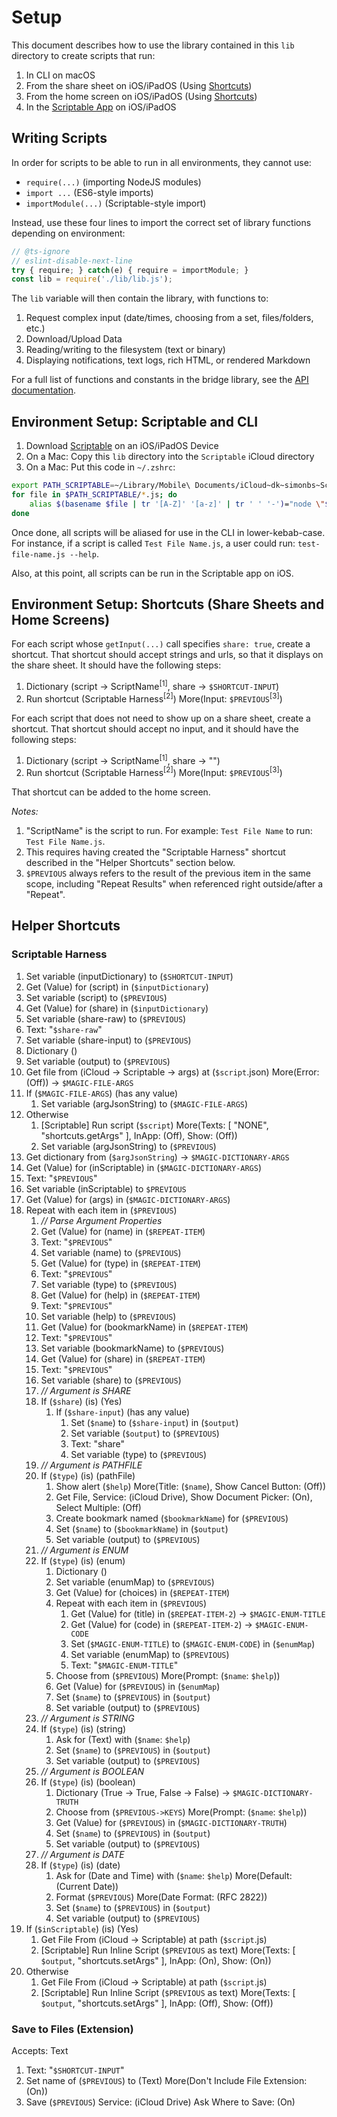 # Setup

This document describes how to use the library contained in this `lib` directory to create scripts that run:

1. In CLI on macOS
 2. From the share sheet on iOS/iPadOS (Using [Shortcuts](https://apps.apple.com/app/shortcuts/id915249334))
 3. From the home screen on iOS/iPadOS (Using [Shortcuts](https://apps.apple.com/app/shortcuts/id915249334))
 4. In the [Scriptable App](https://scriptable.app) on iOS/iPadOS

## Writing Scripts

In order for scripts to be able to run in all environments, they cannot use:

 * `require(...)` (importing NodeJS modules)
 * `import ...` (ES6-style imports)
 * `importModule(...)` (Scriptable-style import)

Instead, use these four lines to import the correct set of library functions depending on environment:

```js
// @ts-ignore
// eslint-disable-next-line
try { require; } catch(e) { require = importModule; }
const lib = require('./lib/lib.js');
```

The `lib` variable will then contain the library, with functions to:
 1. Request complex input (date/times, choosing from a set, files/folders, etc.)
 2. Download/Upload Data
 3. Reading/writing to the filesystem (text or binary)
 4. Displaying notifications, text logs, rich HTML, or rendered Markdown

For a full list of functions and constants in the bridge library, see the [API documentation](./api.md).

## Environment Setup: Scriptable and CLI

 1. Download [Scriptable](https://scriptable.app) on an iOS/iPadOS Device
 2. On a Mac: Copy this `lib` directory into the `Scriptable` iCloud directory
 3. On a Mac: Put this code in `~/.zshrc`:

```sh
export PATH_SCRIPTABLE=~/Library/Mobile\ Documents/iCloud~dk~simonbs~Scriptable/Documents
for file in $PATH_SCRIPTABLE/*.js; do
    alias $(basename $file | tr '[A-Z]' '[a-z]' | tr ' ' '-')="node \"$file\""
done
```

Once done, all scripts will be aliased for use in the CLI in lower-kebab-case. For instance, if a script is called `Test File Name.js`, a user could run: `test-file-name.js --help`.

Also, at this point, all scripts can be run in the Scriptable app on iOS.

## Environment Setup: Shortcuts (Share Sheets and Home Screens)

For each script whose `getInput(...)` call specifies `share: true`, create a shortcut. That shortcut should accept strings and urls, so that it displays on the share sheet. It should have the following steps:

 1. Dictionary (script &rarr; ScriptName<sup>[1]</sup>, share &rarr; `$SHORTCUT-INPUT`)
 2. Run shortcut (Scriptable Harness<sup>[2]</sup>) More(Input: `$PREVIOUS`<sup>[3]</sup>)

For each script that does not need to show up on a share sheet, create a shortcut. That shortcut should accept no input, and it should have the following steps:

 1. Dictionary (script &rarr; ScriptName<sup>[1]</sup>, share &rarr; "")
 2. Run shortcut (Scriptable Harness<sup>[2]</sup>) More(Input: `$PREVIOUS`<sup>[3]</sup>)

That shortcut can be added to the home screen.

*Notes:*
 1. "ScriptName" is the script to run. For example: `Test File Name` to run: `Test File Name.js`.
 2. This requires having created the "Scriptable Harness" shortcut described in the "Helper Shortcuts" section below.
 3. `$PREVIOUS` always refers to the result of the previous item in the same scope, including "Repeat Results" when referenced right outside/after a "Repeat".

## Helper Shortcuts

### Scriptable Harness

1. Set variable (inputDictionary) to (`$SHORTCUT-INPUT`)
2. Get (Value) for (script) in (`$inputDictionary`)
3. Set variable (script) to (`$PREVIOUS`)
4. Get (Value) for (share) in (`$inputDictionary`)
5. Set variable (share-raw) to (`$PREVIOUS`)
6. Text: "`$share-raw`"
7. Set variable (share-input) to (`$PREVIOUS`)
8. Dictionary ()
9. Set variable (output) to (`$PREVIOUS`)
10. Get file from (iCloud &rarr; Scriptable &rarr; args) at (`$script`.json) More(Error: (Off)) &rarr; `$MAGIC-FILE-ARGS`
11. If (`$MAGIC-FILE-ARGS`) (has any value)
    1. Set variable (argJsonString) to (`$MAGIC-FILE-ARGS`)
12. Otherwise
    1. [Scriptable] Run script (`$script`) More(Texts: [ "NONE", "shortcuts.getArgs" ], InApp: (Off), Show: (Off))
    2. Set variable (argJsonString) to (`$PREVIOUS`)
13. Get dictionary from (`$argJsonString`) &rarr; `$MAGIC-DICTIONARY-ARGS`
14. Get (Value) for (inScriptable) in (`$MAGIC-DICTIONARY-ARGS`)
15. Text: "`$PREVIOUS`"
16. Set variable (inScriptable) to `$PREVIOUS`
17. Get (Value) for (args) in (`$MAGIC-DICTIONARY-ARGS`)
18. Repeat with each item in (`$PREVIOUS`)
    1. *// Parse Argument Properties*
    2. Get (Value) for (name) in (`$REPEAT-ITEM`)
    3. Text: "`$PREVIOUS`"
    4. Set variable (name) to (`$PREVIOUS`)
    5. Get (Value) for (type) in (`$REPEAT-ITEM`)
    6. Text: "`$PREVIOUS`"
    7. Set variable (type) to (`$PREVIOUS`)
    8. Get (Value) for (help) in (`$REPEAT-ITEM`)
    9. Text: "`$PREVIOUS`"
    10. Set variable (help) to (`$PREVIOUS`)
    11. Get (Value) for (bookmarkName) in (`$REPEAT-ITEM`)
    12. Text: "`$PREVIOUS`"
    13. Set variable (bookmarkName) to (`$PREVIOUS`)
    14. Get (Value) for (share) in (`$REPEAT-ITEM`)
    15. Text: "`$PREVIOUS`"
    16. Set variable (share) to (`$PREVIOUS`)
    17. *// Argument is SHARE*
    18. If (`$share`) (is) (Yes)
        1. If (`$share-input`) (has any value)
            1. Set (`$name`) to (`$share-input`) in (`$output`)
            2. Set variable (`$output`) to (`$PREVIOUS`)
            3. Text: "share"
            4. Set variable (type) to (`$PREVIOUS`)
    19. *// Argument is PATHFILE*
    20. If (`$type`) (is) (pathFile)
        1. Show alert (`$help`) More(Title: (`$name`), Show Cancel Button: (Off))
        2. Get File, Service: (iCloud Drive), Show Document Picker: (On), Select Multiple: (Off)
        3. Create bookmark named (`$bookmarkName`) for (`$PREVIOUS`)
        4. Set (`$name`) to (`$bookmarkName`) in (`$output`)
        5. Set variable (output) to (`$PREVIOUS`)
    21. *// Argument is ENUM*
    22. If (`$type`) (is) (enum)
        1. Dictionary ()
        2. Set variable (enumMap) to (`$PREVIOUS`)
        3. Get (Value) for (choices) in (`$REPEAT-ITEM`)
        4. Repeat with each item in (`$PREVIOUS`)
            1. Get (Value) for (title) in (`$REPEAT-ITEM-2`) &rarr; `$MAGIC-ENUM-TITLE`
            2. Get (Value) for (code) in (`$REPEAT-ITEM-2`) &rarr; `$MAGIC-ENUM-CODE`
            3. Set (`$MAGIC-ENUM-TITLE`) to (`$MAGIC-ENUM-CODE`) in (`$enumMap`)
            4. Set variable (enumMap) to (`$PREVIOUS`)
            5. Text: "`$MAGIC-ENUM-TITLE`"
        5. Choose from (`$PREVIOUS`) More(Prompt: (`$name`: `$help`))
        6. Get (Value) for (`$PREVIOUS`) in (`$enumMap`)
        7. Set (`$name`) to (`$PREVIOUS`) in (`$output`)
        8. Set variable (output) to (`$PREVIOUS`)
    23. *// Argument is STRING*
    24. If (`$type`) (is) (string)
        1. Ask for (Text) with (`$name`: `$help`)
        2. Set (`$name`) to (`$PREVIOUS`) in (`$output`)
        3. Set variable (output) to (`$PREVIOUS`)
    25. *// Argument is BOOLEAN*
    26. If (`$type`) (is) (boolean)
        1. Dictionary (True &rarr; True, False &rarr; False) &rarr; `$MAGIC-DICTIONARY-TRUTH`
        2. Choose from (`$PREVIOUS->KEYS`) More(Prompt: (`$name`: `$help`))
        3. Get (Value) for (`$PREVIOUS`) in (`$MAGIC-DICTIONARY-TRUTH`)
        4. Set (`$name`) to (`$PREVIOUS`) in (`$output`)
        5. Set variable (output) to (`$PREVIOUS`)
    27. *// Argument is DATE*
    28. If (`$type`) (is) (date)
        1. Ask for (Date and Time) with (`$name`: `$help`) More(Default: (Current Date))
        2. Format (`$PREVIOUS`) More(Date Format: (RFC 2822))
        3. Set (`$name`) to (`$PREVIOUS`) in (`$output`)
        4. Set variable (output) to (`$PREVIOUS`)
19. If (`$inScriptable`) (is) (Yes)
    1. Get File From (iCloud &rarr; Scriptable) at path (`$script`.js)
    2. [Scriptable] Run Inline Script (`$PREVIOUS` as text) More(Texts: [ `$output`, "shortcuts.setArgs" ], InApp: (On), Show: (On))
20. Otherwise
    1. Get File From (iCloud &rarr; Scriptable) at path (`$script`.js)
    2. [Scriptable] Run Inline Script (`$PREVIOUS` as text) More(Texts: [ `$output`, "shortcuts.setArgs" ], InApp: (Off), Show: (Off))

### Save to Files (Extension)

Accepts: Text

1. Text: "`$SHORTCUT-INPUT`"
2. Set name of (`$PREVIOUS`) to (Text) More(Don't Include File Extension: (On))
3. Save (`$PREVIOUS`) Service: (iCloud Drive) Ask Where to Save: (On)

